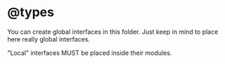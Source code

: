 # @types

You can create global interfaces in this folder.
Just keep in mind to place here really global interfaces.

"Local" interfaces MUST be placed inside their modules.
